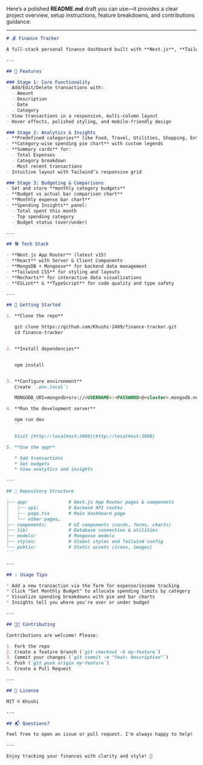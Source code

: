 Here’s a polished **README.md** draft you can use—it provides a clear project overview, setup instructions, feature breakdowns, and contributions guidance:

---

````markdown
# 💰 Finance Tracker

A full-stack personal finance dashboard built with **Next.js**, **Tailwind CSS**, and **MongoDB**. A clean, responsive UI to track transactions, visualize spending, set budgets, and gain insights into your financial habits.

---

## 🚀 Features

### Stage 1: Core Functionality
- Add/Edit/Delete transactions with:  
  - Amount  
  - Description  
  - Date  
  - Category
- View transactions in a responsive, multi-column layout
- Hover effects, polished styling, and mobile-friendly design

### Stage 2: Analytics & Insights
- **Predefined categories** like Food, Travel, Utilities, Shopping, Entertainment, and Others  
- **Category-wise spending pie chart** with custom legends  
- **Summary cards** for:  
  - Total Expenses  
  - Category breakdown  
  - Most recent transactions  
- Intuitive layout with Tailwind’s responsive grid

### Stage 3: Budgeting & Comparisons
- Set and store **monthly category budgets**
- **Budget vs actual bar comparison chart**
- **Monthly expense bar chart**
- **Spending Insights** panel:
  - Total spent this month  
  - Top spending category  
  - Budget status (over/under)  

---

## 🛠️ Tech Stack

- **Next.js App Router** (latest v15)
- **React** with Server & Client Components
- **MongoDB + Mongoose** for backend data management
- **Tailwind CSS** for styling and layouts
- **Recharts** for interactive data visualizations
- **ESLint** & **TypeScript** for code quality and type safety

---

## 📝 Getting Started

1. **Clone the repo**

   git clone https://github.com/Khushi-2409/finance-tracker.git
   cd finance-tracker


2. **Install dependencies**


   npm install


3. **Configure environment**
   Create `.env.local`:

   MONGODB_URI=mongodb+srv://<USERNAME>:<PASSWORD>@<cluster>.mongodb.net/finance?retryWrites=true&w=majority

4. **Run the development server**

   npm run dev
   ```

   Visit [http://localhost:3000](http://localhost:3000)

5. **Use the app**

   * Add transactions
   * Set budgets
   * View analytics and insights

---

## 📂 Repository Structure

├── app/               # Next.js App Router pages & components
│   ├── api/           # Backend API routes
│   ├── page.tsx       # Main dashboard page
│   └── other pages…   
├── components/        # UI components (cards, forms, charts)
├── lib/               # Database connection & utilities
├── models/            # Mongoose models
├── styles/            # Global styles and Tailwind config
└── public/            # Static assets (icons, images)
```

---

## 💡 Usage Tips

* Add a new transaction via the form for expense/income tracking
* Click "Set Monthly Budget" to allocate spending limits by category
* Visualize spending breakdowns with pie and bar charts
* Insights tell you where you're over or under budget

---

## 👩‍💻 Contributing

Contributions are welcome! Please:

1. Fork the repo
2. Create a feature branch (`git checkout -b my-feature`)
3. Commit your changes (`git commit -m "feat: description"`)
4. Push (`git push origin my-feature`)
5. Create a Pull Request

---

## 📄 License

MIT © Khushi

---

## 📬 Questions?

Feel free to open an issue or pull request. I'm always happy to help!

---

Enjoy tracking your finances with clarity and style! 💎
